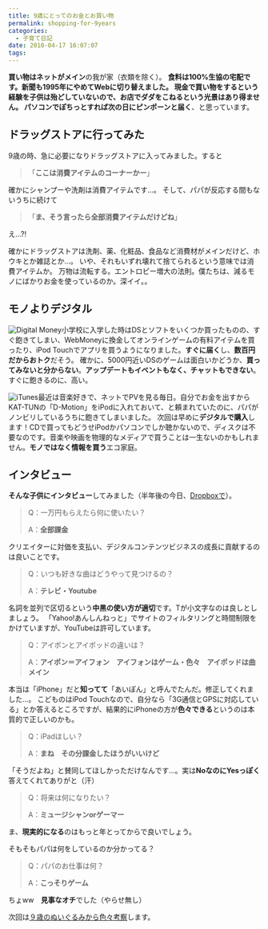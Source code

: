 ```yaml
---
title: 9歳にとってのお金とお買い物
permalink: shopping-for-9years
categories:
  - 子育て日記
date: 2010-04-17 16:07:07
tags:
---
```


**買い物はネットがメイン**の我が家（衣類を除く）。
**食料は100%**生協の宅配です。新聞も1995年にやめてWebに切り替えました。
**現金で買い物をするという経験**を子供は殆どしていないので、お店でダダをこねるという光景はあり得ません。
**パソコンでぽちっと**すれば次の日に**ピンポーンと届く**、と思っています。

## ドラッグストアに行ってみた

9歳の時、急に必要になりドラッグストアに入ってみました。すると

> 「**ここは消費アイテムのコーナーかー**」

確かにシャンプーや洗剤は消費アイテムです...。
そして、パパが反応する間もないうちに続けて

> 「**ま、そう言ったら全部消費アイテムだけどね**」

え...?!

確かにドラッグストアは洗剤、薬、化粧品、食品など消費材がメインだけど、ホウキとか雑誌とか...。
いや、それもいずれ壊れて捨てられるという意味では消費アイテムか。
万物は流転する。エントロピー増大の法則。僕たちは、減るモノにばかりお金を使っているのか。深イイ。。

## モノよりデジタル

![Digital Money](/images/ia-kid/digital-money.png)小学校に入学した時はDSとソフトをいくつか買ったものの、すぐ飽きてしまい、WebMoneyに換金してオンラインゲームの有料アイテムを買ったり、iPod Touchでアプリを買うようになりました。**すぐに届く**し、**数百円だからおトク**だそう。
確かに、5000円近いDSのゲームは面白いかどうか、**買ってみないと分からない**。**アップデートもイベントもなく、チャットもできない**。すぐに飽きるのに、高い。

![iTunes](/images/ia-kid/itunes.png)最近は音楽好きで、ネットでPVを見る毎日。自分でお金を出すからKAT-TUNの「D-Motion」をiPodに入れておいて、と頼まれていたのに、パパがノンビリしているうちに飽きてしまいました。
次回は早めに**デジタルで購入**します！CDで買ってもどうせiPodかパソコンでしか聴かないので、ディスクは不要なのです。音楽や映画を物理的なメディアで買うことは一生ないのかもしれません。**モノではなく情報を買う**エコ家庭。

## インタビュー

**そんな子供にインタビュー**してみました（半年後の今日、[Dropboxで](../chat-via-dropbox-with-9years-child/)）。

> Q：一万円もらえたら何に使いたい？
> 
> A：**全部課金**

クリエイターに対価を支払い、デジタルコンテンツビジネスの成長に貢献するのは良いことです。

> Q：いつも好きな曲はどうやって見つけるの？
> 
> A：**テレビ・Youtube**

名詞を並列で区切るという**中黒の使い方が適切**です。Tが小文字なのは良しとしましょう。
「Yahoo!あんしんねっと」でサイトのフィルタリングと時間制限をかけていますが、YouTubeは許可しています。

> Q：アイポンとアイポッドの違いは？
> 
> A：**アイポン＝アイフォン　アイフォンはゲーム・色々　アイポッドは曲メイン**

本当は「iPhone」だと**知ってて**「あいぽん」と呼んでたんだ。修正してくれました...。
こどものはiPod Touchなので、自分なら「3G通信とGPSに対応している」とか答えるところですが、結果的にiPhoneの方が**色々できる**というのは本質的で正しいのかも。

> Q：iPadほしい？
> 
> A：**まね　その分課金したほうがいいけど**

「そうだよね」と賛同してほしかっただけなんです...。実は**NoなのにYesっぽく**答えてくれてありがと（汗）

> Q：将来は何になりたい？
> 
> A：**ミュージシャンorゲーマー**

ま、**現実的になる**のはもっと年とってからで良いでしょう。

そもそもパパは何をしているのか分かってる？

> Q：パパのお仕事は何？
> 
> A：**こっそりゲーム**

ちょww　**見事なオチ**でした（やらせ無し）

次回は[９歳のぬいぐるみから色々考察](../standards-by-9yrs/)します。